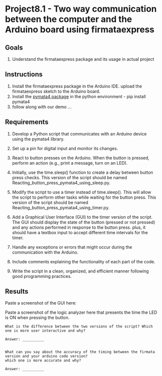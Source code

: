 # Project8.1 - Two way communication between the computer and the Arduino board using firmataexpress

## Goals
1. Understand the firmataexpress package and its usage in actual project

## Instructions
1. Install the firmataexpress package in the Arduino IDE. upload the firmataexpress sketch to the Arduino board.
2. Install the [pymata4 package](https://mryslab.github.io/pymata4/install_pymata4/) in the python environment - pip install pymata4 
3. follow along with our demo ...

## Requirements

1. Develop a Python script that communicates with an Arduino device using the pymata4 library.
2. Set up a pin for digital input and monitor its changes.
3. React to button presses on the Arduino. When the button is pressed, perform an action (e.g., print a message, turn on an LED).
4. Initially, use the time.sleep() function to create a delay between button press checks. This version of the script should be named Reacting_button_press_pymata4_using_sleep.py. 
5. Modify the script to use a timer instead of time.sleep(). This will allow the script to perform other tasks while waiting for the button press. This version of the script should be named Reacting_button_press_pymata4_using_timer.py.

6. Add a Graphical User Interface (GUI) to the timer version of the script. The GUI should display the state of the button (pressed or not pressed) and any actions performed in response to the button press. plus, it should have a textbox input to accept different time intervals for the timer.




7. Handle any exceptions or errors that might occur during the communication with the Arduino.
8. Include comments explaining the functionality of each part of the code.
9. Write the script in a clean, organized, and efficient manner following good programming practices.

## Results ##
Paste a screenshot of the GUI here:

Paste a screenshot of the logic analyzer here that presents the time the LED is ON when pressing the button.

```
What is the difference between the two versions of the script? Which one is more user interactive and why?

Answer: __________


What can you say about the accuracy of the timing between the firmata version and your arduino code version?
which one is more accurate and why?

Answer: __________
